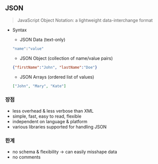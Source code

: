 ## JSON

> JavaScript Object Notation: a lightweight data-interchange format

- Syntax
    - JSON Data (text-only)
    
    ```bash
    "name":"value"
    ```
    
    - JSON Object (collection of name/value pairs)
    
    ```json
    {"firstName":"John", "lastName":"Doe"}
    ```
    
    - JSON Arrays (ordered list of values)
    
    ```json
    ["John", "Mary", "Kate"]
    ```
    

### 장점

- less overhead & less verbose than XML
- simple, fast, easy to read, flexible
- independent on language & platform
- various libraries supported for handling JSON

### 한계

- no schema & flexibility → can easily misshape data
- no comments
